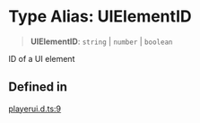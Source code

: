 # Type Alias: UIElementID

> **UIElementID**: `string` \| `number` \| `boolean`

ID of a UI element

## Defined in

[playerui.d.ts:9](https://github.com/trailtypes/trailtypes/blob/d937f1d958c278d7992fcdc0bff4efed599850d4/types/playerui.d.ts#L9)
